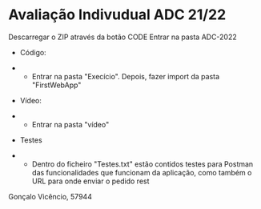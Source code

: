 # Avaliação Indivudual ADC 21/22

Descarregar o ZIP através da botão CODE
Entrar na pasta ADC-2022

- Código:
- - Entrar na pasta "Execício". Depois, fazer import da pasta "FirstWebApp"

- Vídeo:
- - Entrar na pasta "vídeo"

- Testes
- - Dentro do ficheiro "Testes.txt" estão contidos testes para Postman das funcionalidades que funcionam da aplicação, como também o URL para onde enviar o pedido rest

Gonçalo Vicêncio, 57944
